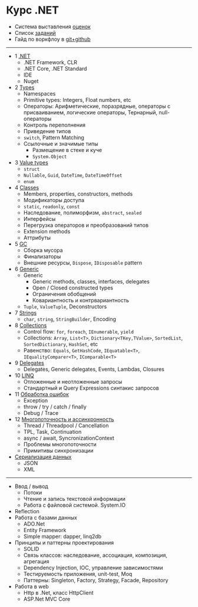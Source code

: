 ﻿# Курс .NET

- Система выставления [оценок](course-2020-1/readme.md)
- Список [заданий](course-2020-1/exercises)
- Гайд по воркфлоу в [git+github](course/git-help.md)

---

- 1 [.NET](course/01-net.md#net)
  - .NET Framework, CLR
  - .NET Core, .NET Standard
  - IDE
  - Nuget
- 2 [Types](course/02-types.md#overview)
  - Namespaces
  - Primitive types: Integers, Float numbers, etc
  - Операторы: Арифметические, поразрядные, операторы с присваиванием, логические операторы, Тернарный, null-операторы
  - Контроль переполнения
  - Приведение типов
  - `switch`, Pattern Matching
  - Ссылочные и значимые типы
    - Размещение в стеке и куче
    - `System.Object`
- 3 [Value types](course/03-value-types.md#value-types)
  - `struct`
  - `Nullable`, `Guid`, `DateTime`, `DateTimeOffset`
  - `enum`
- 4 [Classes](course/04-classes.md#classes)
  - Members, properties, constructors, methods
  - Модификаторы доступа
  - `static`, `readonly`, `const`
  - Наследование, полиморфизм, `abstract`, `sealed`
  - Интерфейсы
  - Перегрузка операторов и преобразований типов
  - Extension methods
  - Аттрибуты
- 5 [GC](course/05-gc.md#gc)
  - Сборка мусора
  - Финализаторы
  - Внешние ресурсы, `Dispose`, `IDisposable` pattern
- 6 [Generic](course/06-generic.md#generic)
  - Generic
    - Generic methods, classes, interfaces, delegates
    - Open / Closed constructed types
    - Ограничения обобщений
    - Ковариантность и контрвариантность
  - `Tuple`, `ValueTuple`, Deconstructors
- 7 [Strings](course/07-strings.md#strings)
  - `char`, `string`, `StringBuilder`, Encoding
- 8 [Collections](course/08-collections.md#collections)
  - Control flow: `for`, `foreach`, `IEnumerable`, `yield`
  - Collections: `Array`, `List<T>`, `Dictionary<TKey,TValue>`, `SortedList`, `SortedDictionary`, `HashSet`, etc
  - Равенство: `Equals`, `GetHashCode`, `IEquatable<T>`, `IEqualityComparer<T>`, `IComparable<T>`
- 9 [Delegates](course/09-delegates.md#delegates)
  - Delegates, Generic delegates, Events, Lambdas, Closures
- 10 [LINQ](course/10-linq.md#linq)
  - Отложенные и неотложенные запросы
  - Стандартный и Query Expressions синтакис запросов
- 11 [Обработка ошибок](course/11-exceptions.md)
  - Exception
  - throw / try / catch / finally
  - Debug / Trace
- 12 [Многопоточность и ассинхронность](course/12-multithreading.md)
  - Thread / Threadpool / Cancellation
  - TPL, Task, Continuation
  - async / await, SyncronizationContext
  - Проблемы многопоточности
  - Примитивы синхронизации
- [Сериализация данных](course/13-serialization.md)
  - JSON
  - XML

---

- Ввод / вывод
  - Потоки
  - Чтение и запись текстовой информации
  - Работа с файловой системой. System.IO
- Reflection
- Работа с базами данных
  - ADO.Net
  - Entity Framework
  - Simple mapper: dapper, linq2db
- Принципы и паттерны проектирования
  - SOLID
  - Связь классов: наследование, ассоциация, композиция, агрегация
  - Dependency Injection, IOC, управление зависимостями
  - Тестируемость приложения, unit-test, Moq
  - Паттерны: Singleton, Factory, Strategy, Facade, Repository
- Работа в web
  - Http в .Net, класс HttpClient
  - ASP.Net MVC Core
